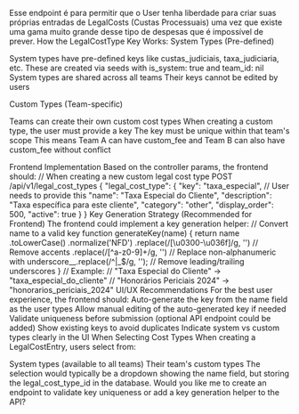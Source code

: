 Esse endpoint é para permitir que o User tenha liberdade para criar suas próprias entradas de LegalCosts (Custas Processuais) uma vez que existe uma gama muito grande desse tipo de despesas que é impossível de prever.
How the LegalCostType Key Works:
System Types (Pre-defined)

System types have pre-defined keys like custas_judiciais, taxa_judiciaria, etc.
These are created via seeds with is_system: true and team_id: nil
System types are shared across all teams
Their keys cannot be edited by users

Custom Types (Team-specific)

Teams can create their own custom cost types
When creating a custom type, the user must provide a key
The key must be unique within that team's scope
This means Team A can have custom_fee and Team B can also have custom_fee without conflict

Frontend Implementation
 Based on the controller params, the frontend should:
 // When creating a new custom legal cost type
 POST /api/v1/legal_cost_types
 {
 "legal_cost_type": {
 "key": "taxa_especial", // User needs to provide this
 "name": "Taxa Especial do Cliente",
 "description": "Taxa específica para este cliente",
 "category": "other",
 "display_order": 500,
 "active": true
 }
 }
Key Generation Strategy (Recommended for Frontend)
 The frontend could implement a key generation helper:
 // Convert name to a valid key
 function generateKey(name) {
 return name
 .toLowerCase()
 .normalize('NFD')
 .replace(/[\u0300-\u036f]/g, '') // Remove accents
 .replace(/[^a-z0-9]+/g, '') // Replace non-alphanumeric with underscore__.replace(/^|_$/g, ''); // Remove leading/trailing underscores
 }
 // Example:
 // "Taxa Especial do Cliente" -> "taxa_especial_do_cliente"
 // "Honorários Periciais 2024" -> "honorarios_periciais_2024"
UI/UX Recommendations
 For the best user experience, the frontend should:
Auto-generate the key from the name field as the user types
Allow manual editing of the auto-generated key if needed
Validate uniqueness before submission (optional API endpoint could be added)
Show existing keys to avoid duplicates
Indicate system vs custom types clearly in the UI
When Selecting Cost Types
 When creating a LegalCostEntry, users select from:

System types (available to all teams)
Their team's custom types
  The selection would typically be a dropdown showing the name field, but storing the legal_cost_type_id in the
  database.
  Would you like me to create an endpoint to validate key uniqueness or add a key generation helper to the API?
